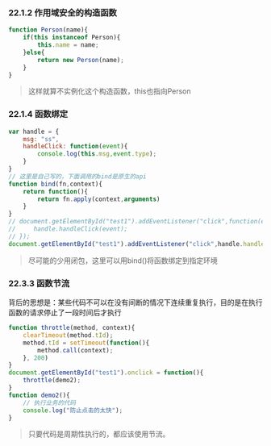 ### 22.1.2 作用域安全的构造函数
```js
function Person(name){
    if(this instanceof Person){
        this.name = name;
    }else{
        return new Person(name);
    }
}
```
> 这样就算不实例化这个构造函数，this也指向Person

### 22.1.4 函数绑定
```js
var handle = {
    msg: "ss",
    handleClick: function(event){
        console.log(this.msg,event.type);
    }
}
// 这里是自己写的，下面调用的bind是原生的api
function bind(fn,context){
    return function(){
        return fn.apply(context,arguments)
    }
}
// document.getElementById("test1").addEventListener("click",function(event){
//     handle.handleClick(event);
// });
document.getElementById("test1").addEventListener("click",handle.handleClick.bind(handle));
```
> 尽可能的少用闭包，这里可以用bind()将函数绑定到指定环境

### 22.3.3 函数节流
背后的思想是：某些代码不可以在没有间断的情况下连续重复执行，目的是在执行函数的请求停止了一段时间后才执行

```js
function throttle(method, context){
    clearTimeout(method.tId);
    method.tId = setTimeout(function(){
        method.call(context);
    }, 200)
}
document.getElementById("test1").onclick = function(){
    throttle(demo2);
}
function demo2(){
    // 执行业务的代码
    console.log("防止点击的太快");
}
```
> 只要代码是周期性执行的，都应该使用节流。